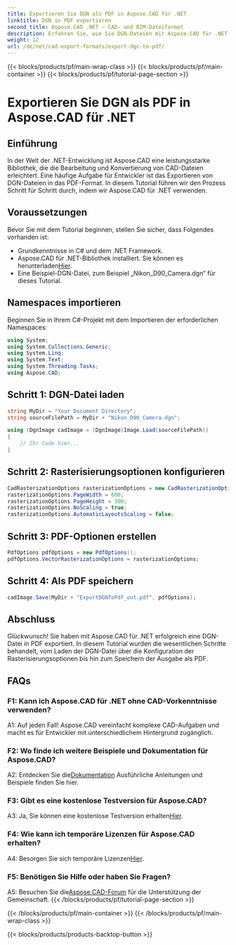 ```yaml
---
title: Exportieren Sie DGN als PDF in Aspose.CAD für .NET
linktitle: DGN in PDF exportieren
second_title: Aspose.CAD .NET – CAD- und BIM-Dateiformat
description: Erfahren Sie, wie Sie DGN-Dateien mit Aspose.CAD für .NET mühelos in PDF exportieren. Eine Schritt-für-Schritt-Anleitung für die nahtlose Bearbeitung von CAD-Dateien.
weight: 12
url: /de/net/cad-export-formats/export-dgn-to-pdf/
---
```


{{< blocks/products/pf/main-wrap-class >}}
{{< blocks/products/pf/main-container >}}
{{< blocks/products/pf/tutorial-page-section >}}

# Exportieren Sie DGN als PDF in Aspose.CAD für .NET

## Einführung

In der Welt der .NET-Entwicklung ist Aspose.CAD eine leistungsstarke Bibliothek, die die Bearbeitung und Konvertierung von CAD-Dateien erleichtert. Eine häufige Aufgabe für Entwickler ist das Exportieren von DGN-Dateien in das PDF-Format. In diesem Tutorial führen wir den Prozess Schritt für Schritt durch, indem wir Aspose.CAD für .NET verwenden.

## Voraussetzungen

Bevor Sie mit dem Tutorial beginnen, stellen Sie sicher, dass Folgendes vorhanden ist:

- Grundkenntnisse in C# und dem .NET Framework.
-  Aspose.CAD für .NET-Bibliothek installiert. Sie können es herunterladen[Hier](https://releases.aspose.com/cad/net/).
- Eine Beispiel-DGN-Datei, zum Beispiel „Nikon_D90_Camera.dgn“ für dieses Tutorial.

## Namespaces importieren

Beginnen Sie in Ihrem C#-Projekt mit dem Importieren der erforderlichen Namespaces:

```csharp
using System;
using System.Collections.Generic;
using System.Linq;
using System.Text;
using System.Threading.Tasks;
using Aspose.CAD;
```

## Schritt 1: DGN-Datei laden

```csharp
string MyDir = "Your Document Directory";
string sourceFilePath = MyDir + "Nikon_D90_Camera.dgn";

using (DgnImage cadImage = (DgnImage)Image.Load(sourceFilePath))
{
    // Ihr Code hier...
}
```

## Schritt 2: Rasterisierungsoptionen konfigurieren

```csharp
CadRasterizationOptions rasterizationOptions = new CadRasterizationOptions();
rasterizationOptions.PageWidth = 600;
rasterizationOptions.PageHeight = 300;
rasterizationOptions.NoScaling = true;
rasterizationOptions.AutomaticLayoutsScaling = false;
```

## Schritt 3: PDF-Optionen erstellen

```csharp
PdfOptions pdfOptions = new PdfOptions();
pdfOptions.VectorRasterizationOptions = rasterizationOptions;
```

## Schritt 4: Als PDF speichern

```csharp
cadImage.Save(MyDir + "ExportDGNToPdf_out.pdf", pdfOptions);
```

## Abschluss

Glückwunsch! Sie haben mit Aspose.CAD für .NET erfolgreich eine DGN-Datei in PDF exportiert. In diesem Tutorial wurden die wesentlichen Schritte behandelt, vom Laden der DGN-Datei über die Konfiguration der Rasterisierungsoptionen bis hin zum Speichern der Ausgabe als PDF.

## FAQs

### F1: Kann ich Aspose.CAD für .NET ohne CAD-Vorkenntnisse verwenden?

A1: Auf jeden Fall! Aspose.CAD vereinfacht komplexe CAD-Aufgaben und macht es für Entwickler mit unterschiedlichem Hintergrund zugänglich.

### F2: Wo finde ich weitere Beispiele und Dokumentation für Aspose.CAD?

 A2: Entdecken Sie die[Dokumentation](https://reference.aspose.com/cad/net/) Ausführliche Anleitungen und Beispiele finden Sie hier.

### F3: Gibt es eine kostenlose Testversion für Aspose.CAD?

A3: Ja, Sie können eine kostenlose Testversion erhalten[Hier](https://releases.aspose.com/).

### F4: Wie kann ich temporäre Lizenzen für Aspose.CAD erhalten?

 A4: Besorgen Sie sich temporäre Lizenzen[Hier](https://purchase.aspose.com/temporary-license/).

### F5: Benötigen Sie Hilfe oder haben Sie Fragen?

A5: Besuchen Sie die[Aspose.CAD-Forum](https://forum.aspose.com/c/cad/19) für die Unterstützung der Gemeinschaft.
{{< /blocks/products/pf/tutorial-page-section >}}

{{< /blocks/products/pf/main-container >}}
{{< /blocks/products/pf/main-wrap-class >}}

{{< blocks/products/products-backtop-button >}}
